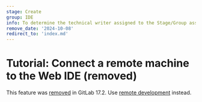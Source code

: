 ```yaml
---
stage: Create
group: IDE
info: To determine the technical writer assigned to the Stage/Group associated with this page, see https://handbook.gitlab.com/handbook/product/ux/technical-writing/#assignments
remove_date: '2024-10-08'
redirect_to: 'index.md'
---
```


# Tutorial: Connect a remote machine to the Web IDE (removed)

This feature was [removed](https://gitlab.com/gitlab-org/gitlab/-/issues/444551) in GitLab 17.2.
Use [remote development](index.md) instead.
